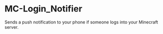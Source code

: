# MC-Login_Notifier
Sends a push notification to your phone if someone logs into your Minecraft server.
